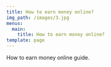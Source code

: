 ```yaml
---
title: How to earn money online?
img_path: /images/3.jpg
menus:
  main:
    title: How to earn money online?
template: page
---
```

How to earn money online guide.
